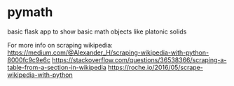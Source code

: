 # pymath
 basic flask app to show basic math objects like platonic solids

For more info on scraping wikipedia:
https://medium.com/@Alexander_H/scraping-wikipedia-with-python-8000fc9c9e6c
https://stackoverflow.com/questions/36538366/scraping-a-table-from-a-section-in-wikipedia
https://roche.io/2016/05/scrape-wikipedia-with-python
